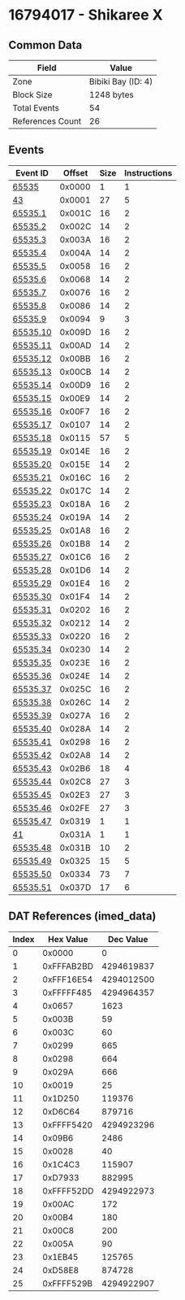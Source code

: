 # 16794017 - Shikaree X

## Common Data

| Field            | Value              |
|------------------|--------------------|
| Zone             | Bibiki Bay (ID: 4) |
| Block Size       | 1248 bytes         |
| Total Events     | 54                 |
| References Count | 26                 |

## Events

| Event ID                  | Offset   |   Size |   Instructions |
|---------------------------|----------|--------|----------------|
| [65535](./65535.md)       | 0x0000   |      1 |              1 |
| [43](./43.md)             | 0x0001   |     27 |              5 |
| [65535.1](./65535.1.md)   | 0x001C   |     16 |              2 |
| [65535.2](./65535.2.md)   | 0x002C   |     14 |              2 |
| [65535.3](./65535.3.md)   | 0x003A   |     16 |              2 |
| [65535.4](./65535.4.md)   | 0x004A   |     14 |              2 |
| [65535.5](./65535.5.md)   | 0x0058   |     16 |              2 |
| [65535.6](./65535.6.md)   | 0x0068   |     14 |              2 |
| [65535.7](./65535.7.md)   | 0x0076   |     16 |              2 |
| [65535.8](./65535.8.md)   | 0x0086   |     14 |              2 |
| [65535.9](./65535.9.md)   | 0x0094   |      9 |              3 |
| [65535.10](./65535.10.md) | 0x009D   |     16 |              2 |
| [65535.11](./65535.11.md) | 0x00AD   |     14 |              2 |
| [65535.12](./65535.12.md) | 0x00BB   |     16 |              2 |
| [65535.13](./65535.13.md) | 0x00CB   |     14 |              2 |
| [65535.14](./65535.14.md) | 0x00D9   |     16 |              2 |
| [65535.15](./65535.15.md) | 0x00E9   |     14 |              2 |
| [65535.16](./65535.16.md) | 0x00F7   |     16 |              2 |
| [65535.17](./65535.17.md) | 0x0107   |     14 |              2 |
| [65535.18](./65535.18.md) | 0x0115   |     57 |              5 |
| [65535.19](./65535.19.md) | 0x014E   |     16 |              2 |
| [65535.20](./65535.20.md) | 0x015E   |     14 |              2 |
| [65535.21](./65535.21.md) | 0x016C   |     16 |              2 |
| [65535.22](./65535.22.md) | 0x017C   |     14 |              2 |
| [65535.23](./65535.23.md) | 0x018A   |     16 |              2 |
| [65535.24](./65535.24.md) | 0x019A   |     14 |              2 |
| [65535.25](./65535.25.md) | 0x01A8   |     16 |              2 |
| [65535.26](./65535.26.md) | 0x01B8   |     14 |              2 |
| [65535.27](./65535.27.md) | 0x01C6   |     16 |              2 |
| [65535.28](./65535.28.md) | 0x01D6   |     14 |              2 |
| [65535.29](./65535.29.md) | 0x01E4   |     16 |              2 |
| [65535.30](./65535.30.md) | 0x01F4   |     14 |              2 |
| [65535.31](./65535.31.md) | 0x0202   |     16 |              2 |
| [65535.32](./65535.32.md) | 0x0212   |     14 |              2 |
| [65535.33](./65535.33.md) | 0x0220   |     16 |              2 |
| [65535.34](./65535.34.md) | 0x0230   |     14 |              2 |
| [65535.35](./65535.35.md) | 0x023E   |     16 |              2 |
| [65535.36](./65535.36.md) | 0x024E   |     14 |              2 |
| [65535.37](./65535.37.md) | 0x025C   |     16 |              2 |
| [65535.38](./65535.38.md) | 0x026C   |     14 |              2 |
| [65535.39](./65535.39.md) | 0x027A   |     16 |              2 |
| [65535.40](./65535.40.md) | 0x028A   |     14 |              2 |
| [65535.41](./65535.41.md) | 0x0298   |     16 |              2 |
| [65535.42](./65535.42.md) | 0x02A8   |     14 |              2 |
| [65535.43](./65535.43.md) | 0x02B6   |     18 |              4 |
| [65535.44](./65535.44.md) | 0x02C8   |     27 |              3 |
| [65535.45](./65535.45.md) | 0x02E3   |     27 |              3 |
| [65535.46](./65535.46.md) | 0x02FE   |     27 |              3 |
| [65535.47](./65535.47.md) | 0x0319   |      1 |              1 |
| [41](./41.md)             | 0x031A   |      1 |              1 |
| [65535.48](./65535.48.md) | 0x031B   |     10 |              2 |
| [65535.49](./65535.49.md) | 0x0325   |     15 |              5 |
| [65535.50](./65535.50.md) | 0x0334   |     73 |              7 |
| [65535.51](./65535.51.md) | 0x037D   |     17 |              6 |

## DAT References (imed_data)

|   Index | Hex Value   |   Dec Value |
|---------|-------------|-------------|
|       0 | 0x0000      |           0 |
|       1 | 0xFFFAB2BD  |  4294619837 |
|       2 | 0xFFF16E54  |  4294012500 |
|       3 | 0xFFFFF485  |  4294964357 |
|       4 | 0x0657      |        1623 |
|       5 | 0x003B      |          59 |
|       6 | 0x003C      |          60 |
|       7 | 0x0299      |         665 |
|       8 | 0x0298      |         664 |
|       9 | 0x029A      |         666 |
|      10 | 0x0019      |          25 |
|      11 | 0x1D250     |      119376 |
|      12 | 0xD6C64     |      879716 |
|      13 | 0xFFFF5420  |  4294923296 |
|      14 | 0x09B6      |        2486 |
|      15 | 0x0028      |          40 |
|      16 | 0x1C4C3     |      115907 |
|      17 | 0xD7933     |      882995 |
|      18 | 0xFFFF52DD  |  4294922973 |
|      19 | 0x00AC      |         172 |
|      20 | 0x00B4      |         180 |
|      21 | 0x00C8      |         200 |
|      22 | 0x005A      |          90 |
|      23 | 0x1EB45     |      125765 |
|      24 | 0xD58E8     |      874728 |
|      25 | 0xFFFF529B  |  4294922907 |
